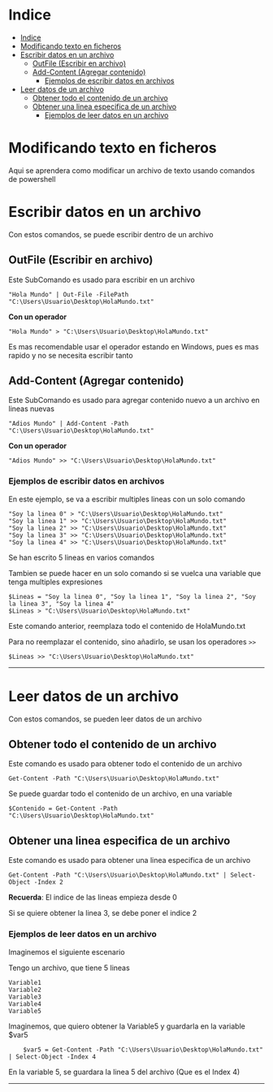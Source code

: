 # Indice

- [Indice](#indice)
- [Modificando texto en ficheros](#modificando-texto-en-ficheros)
- [Escribir datos en un archivo](#escribir-datos-en-un-archivo)
  - [OutFile (Escribir en archivo)](#outfile-escribir-en-archivo)
  - [Add-Content (Agregar contenido)](#add-content-agregar-contenido)
    - [Ejemplos de escribir datos en archivos](#ejemplos-de-escribir-datos-en-archivos)
- [Leer datos de un archivo](#leer-datos-de-un-archivo)
  - [Obtener todo el contenido de un archivo](#obtener-todo-el-contenido-de-un-archivo)
  - [Obtener una linea especifica de un archivo](#obtener-una-linea-especifica-de-un-archivo)
    - [Ejemplos de leer datos en un archivo](#ejemplos-de-leer-datos-en-un-archivo)


# Modificando texto en ficheros
Aqui se aprendera como modificar un archivo de texto usando comandos de powershell





# Escribir datos en un archivo
Con estos comandos, se puede escribir dentro de un archivo


## OutFile (Escribir en archivo)
Este SubComando es usado para escribir en un archivo

    "Hola Mundo" | Out-File -FilePath "C:\Users\Usuario\Desktop\HolaMundo.txt"

**Con un operador**

    "Hola Mundo" > "C:\Users\Usuario\Desktop\HolaMundo.txt"

Es mas recomendable usar el operador estando en Windows, pues es mas rapido y no se necesita escribir tanto


## Add-Content (Agregar contenido)
Este SubComando es usado para agregar contenido nuevo a un archivo en lineas nuevas

    "Adios Mundo" | Add-Content -Path "C:\Users\Usuario\Desktop\HolaMundo.txt"

**Con un operador**

    "Adios Mundo" >> "C:\Users\Usuario\Desktop\HolaMundo.txt"


### Ejemplos de escribir datos en archivos
En este ejemplo, se va a escribir multiples lineas con un solo comando

    "Soy la linea 0" > "C:\Users\Usuario\Desktop\HolaMundo.txt"
    "Soy la linea 1" >> "C:\Users\Usuario\Desktop\HolaMundo.txt"
    "Soy la linea 2" >> "C:\Users\Usuario\Desktop\HolaMundo.txt"
    "Soy la linea 3" >> "C:\Users\Usuario\Desktop\HolaMundo.txt"
    "Soy la linea 4" >> "C:\Users\Usuario\Desktop\HolaMundo.txt"

Se han escrito 5 lineas en varios comandos

Tambien se puede hacer en un solo comando si se vuelca una variable que tenga multiples expresiones

    $Lineas = "Soy la linea 0", "Soy la linea 1", "Soy la linea 2", "Soy la linea 3", "Soy la linea 4"
    $Lineas > "C:\Users\Usuario\Desktop\HolaMundo.txt"

Este comando anterior, reemplaza todo el contenido de HolaMundo.txt

Para no reemplazar el contenido, sino añadirlo, se usan los operadores `>>`

    $Lineas >> "C:\Users\Usuario\Desktop\HolaMundo.txt"

---

# Leer datos de un archivo
Con estos comandos, se pueden leer datos de un archivo

## Obtener todo el contenido de un archivo
Este comando es usado para obtener todo el contenido de un archivo

    Get-Content -Path "C:\Users\Usuario\Desktop\HolaMundo.txt"


Se puede guardar todo el contenido de un archivo, en una variable

    $Contenido = Get-Content -Path "C:\Users\Usuario\Desktop\HolaMundo.txt"

## Obtener una linea especifica de un archivo
Este comando es usado para obtener una linea especifica de un archivo

    Get-Content -Path "C:\Users\Usuario\Desktop\HolaMundo.txt" | Select-Object -Index 2

**Recuerda**: El indice de las lineas empieza desde 0

Si se quiere obtener la linea 3, se debe poner el indice 2

### Ejemplos de leer datos en un archivo
Imaginemos el siguiente escenario

Tengo un archivo, que tiene 5 lineas

    Variable1
    Variable2
    Variable3
    Variable4
    Variable5

Imaginemos, que quiero obtener la Variable5 y guardarla en la variable $var5
    
        $var5 = Get-Content -Path "C:\Users\Usuario\Desktop\HolaMundo.txt" | Select-Object -Index 4

En la variable 5, se guardara la linea 5 del archivo (Que es el Index 4)

---












